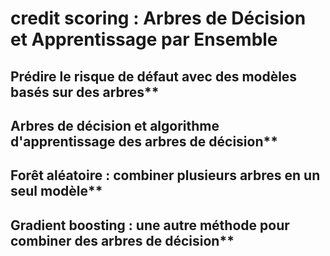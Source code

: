 # credit scoring : Arbres de Décision et Apprentissage par Ensemble

## Prédire le risque de défaut avec des modèles basés sur des arbres**  
##  Arbres de décision et algorithme d'apprentissage des arbres de décision**  
## Forêt aléatoire : combiner plusieurs arbres en un seul modèle**  
## Gradient boosting : une autre méthode pour combiner des arbres de décision**
